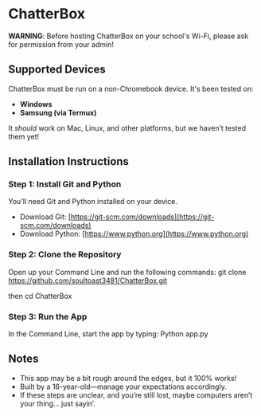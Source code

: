 # ChatterBox

**WARNING**: Before hosting ChatterBox on your school's Wi-Fi, please ask for permission from your admin!

## Supported Devices
ChatterBox must be run on a non-Chromebook device. It's been tested on:
- **Windows**
- **Samsung (via Termux)**

It *should* work on Mac, Linux, and other platforms, but we haven’t tested them yet!

## Installation Instructions

### Step 1: Install Git and Python
You'll need Git and Python installed on your device.
- Download Git: [https://git-scm.com/downloads](https://git-scm.com/downloads)
- Download Python: [https://www.python.org](https://www.python.org)

### Step 2: Clone the Repository
Open up your Command Line and run the following commands: git clone https://github.com/soultoast3481/ChatterBox.git 

then cd ChatterBox

### Step 3: Run the App
In the Command Line, start the app by typing: Python app.py

## Notes

- This app may be a bit rough around the edges, but it 100% works!
- Built by a 16-year-old—manage your expectations accordingly.
- If these steps are unclear, and you’re still lost, maybe computers aren’t your thing... just sayin’.